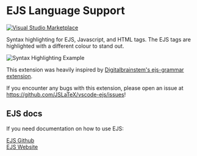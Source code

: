 # EJS Language Support

[![Visual Studio Marketplace](https://img.shields.io/visual-studio-marketplace/v/leonzalion.vscode-ejs.svg?label=Visual%20Studio%20Marketplace)](https://marketplace.visualstudio.com/items?itemName=leonzalion.vscode-ejs)

Syntax highlighting for EJS, Javascript, and HTML tags. The EJS tags are highlighted with a different colour to stand out.

![Syntax Highlighting Example](https://raw.githubusercontent.com/leonzalion/vscode-ejs/main/packages/extension/assets/syntax-highlighting-example.png)

This extension was heavily inspired by [Digitalbrainstem's ejs-grammar extension](https://github.com/Digitalbrainstem/ejs-grammar).

If you encounter any bugs with this extension, please open an issue at <https://github.com/JSLaTeX/vscode-ejs/issues>!

## EJS docs

If you need documentation on how to use EJS:

[EJS Github](https://github.com/mde/ejs)
\
[EJS Website](https://ejs.co/)
